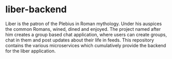 # liber-backend
Liber is the patron of the Plebius in Roman mythology. Under his auspices the common Romans, wined, dined and enjoyed. The project named after him creates a group based chat application, where users can create groups, chat in them and post updates about their life in feeds. This repository contains the various microservices which cumulatively provide the backend for the liber application.
